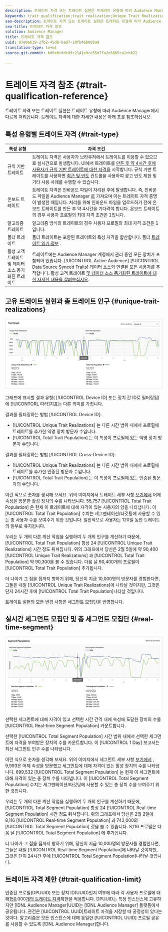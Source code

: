 ```yaml
---
description: 트레이트 자격 또는 트레이트 실현은 트레이트 유형에 따라 Audience Manager에서 다르게 처리됩니다. 트레이트 자격에 대한 자세한 내용은 아래 표를 참조하십시오.
keywords: trait qualification;trait realization;Unique Trait Realizations;UTR;Total Trait Population;TTP
seo-description: 트레이트 자격 또는 트레이트 실현은 트레이트 유형에 따라 Audience Manager에서 다르게 처리됩니다. 트레이트 자격에 대한 자세한 내용은 아래 표를 참조하십시오.
seo-title: 트레이트 자격 참조
solution: Audience Manager
title: 트레이트 자격 참조
uuid: 07e0a639-2fb2-45d8-bad7-10fb46b08ba9
translation-type: tm+mt
source-git-commit: bd0ebcddc89c2141e9ce55d7fa2e68b5ca1cbb22

---
```



# 트레이트 자격 참조 {#trait-qualification-reference}

트레이트 자격 또는 트레이트 실현은 트레이트 유형에 따라 Audience Manager에서 다르게 처리됩니다. 트레이트 자격에 대한 자세한 내용은 아래 표를 참조하십시오.

## 특성 유형별 트레이트 자격 {#trait-type}

| 특성 유형 | 자격 조건 |
|---|---|
| 규칙 기반 트레이트 | 트레이트 자격은 사용자가 브라우저에서 트레이트를 이용할 수 있으므로 실시간으로 발생합니다. UI에서 트레이트를 [만든 후 약 4시간 후에 사용자가 규칙 기반 트레이트에 대한 자격을](create-onboarded-rule-based-traits.md#create-rules-based-or-onboarded-traits) 시작합니다. 규칙 기반 트레이트를 사용하면 [최근 및 빈도](../segments/recency-and-frequency.md) 컨트롤을 사용하여 광고 빈도 제한 및 기타 사용 사례를 수행할 수 있습니다. |
| 온보드 트레이트 | 트레이트 자격은 인바운드 파일이 처리된 후에 발생합니다. 즉, 인바운드 파일을 Audience Manager [로](../../faq/faq-inbound-data-ingestion.md) 가져오며 이는 트레이트 자격 증명이 발생한 때입니다. 처리를 위해 인바운드 파일을 업로드하기 전에 온보드 트레이트를 만든 후 약 4시간을 기다려야 합니다. 온보드 트레이트의 경우 사용자 프로필의 최대 자격 조건은 1입니다. |
| 알고리즘 트레이트 | 알고리즘 방식의 트레이트의 경우 사용자 프로필의 최대 자격 조건은 1입니다. |
| 폴더 트레이트 | 폴더 트레이트는 포함된 트레이트의 특성 자격을 합산합니다. 폴더 [트레이트 읽기:정보](about-folder-traits.md) . |
| 활성 고객 트레이트 및 데이터 소스 동기화된 트레이트 | 트레이트에는 Audience Manager 계정에서 관리 중인 모든 장치가 포함되어 있습니다. [!UICONTROL Active Audience] [!UICONTROL Data Source Synced Traits] 데이터 소스와 연결된 모든 사용자를 추적합니다. 활성 고객 트레이트 [및 데이터 소스 동기화된 트레이트에 대한 자세한 내용을 살펴보십시오](client-activity-synced-audience-traits.md). |

## 고유 트레이트 실현과 총 트레이트 인구 {#unique-trait-realizations}

![고유한 특성 실현](assets/trait-graph.png)

그래프에 표시할 결과 유형( [!UICONTROL Device ID] 또는 장치 간 ID로 필터링됨)에 [!UICONTORL 따라]지표는 다른 의미를 가집니다.

결과를 필터링하는 방법 [!UICONTROL Device ID]:

* [!UICONTROL Unique Trait Realizations] 는 다른 시간 범위 내에서 프로필에 트레이트를 추가한 익명 장치 방문자 수입니다.
* [!UICONTROL Total Trait Population] 는 이 특성이 프로필에 있는 익명 장치 방문자 수입니다.

결과를 필터링하는 방법 [!UICONTROL Cross-Device ID]:

* [!UICONTROL Unique Trait Realizations] 는 다른 시간 범위 내에서 프로필에 트레이트를 추가한 인증된 방문자 수입니다.
* [!UICONTROL Total Trait Population] 는 이 특성이 프로필에 있는 인증된 방문자의 수입니다.

이런 식으로 숫자를 생각해 보세요. 위의 이미지에서 트레이트 세부 사항 [보기에서](../../features/traits/trait-details-page.md) 어제 속성을 방문한 활성 장치의 수를 나타냅니다. 55,757 [!UICONTROL Total Trait Population] 은 현재 이 트레이트에 대해 자격이 있는 사용자의 양을 나타냅니다. 이 [!UICONTROL Total Trait Population] 수치는 세그멘테이션/타깃팅에 사용할 수 있는 총 사용자 수를 보여주기 위한 것입니다. 일반적으로 사용자는 120일 동안 트레이트의 일부로 유지됩니다.

우리는 두 개의 다른 계산 작업을 실행하여 두 개의 인구를 계산하기 때문에, [!UICONTROL Total Trait Population] 항상 24 [!UICONTROL Unique Trait Realizations] 시간 정도 뒤쳐집니다. 위의 그래프에서 당신은 2월 5일에 약 90,400 [!UICONTROL Unique Trait Realizations] 과 [!UICONTROL Total Trait Population] 약 90,300을 볼 수 있습니다. 다음 날 90,400개의 프로필이 [!UICONTROL Total Trait Population] 추가됩니다.

더 나아가 그 점을 집까지 향하기 위해, 당신이 지금 10,000명의 방문자를 경험한다면, 그들은 내일 [!UICONTROL Unique Trait Realizations]에 나타날 것이지만, 그것은 단지 24시간 후에 [!UICONTROL Total Trait Population]나타날 것입니다.

트레이트 실현의 모든 변경 사항은 세그먼트 모집단을 반영합니다.

## 실시간 세그먼트 모집단 및 총 세그먼트 모집단 {#real-time-segment}

![고유한 특성 실현](assets/segment-graph.png)

선택한 세그먼트에 대해 자격이 있고 선택한 시간 간격 내에 속성에 도달한 장치의 수를 [!UICONTROL Real-time Segment Population] 카운트합니다.

선택한 [!UICONTROL Total Segment Population] 시간 범위 내에서 선택한 세그먼트에 자격을 부여받은 장치의 수를 카운트합니다. 이 [!UICONTROL 1 Day] 보고서는 최신 세그먼트 인구 수를 나타냅니다.

이런 식으로 숫자를 생각해 보세요. 위의 이미지에서 세그먼트 세부 사항 [보기에서](../../features/segments/segment-summary-view.md) , 9,993은 어제 속성을 방문했고 세그먼트에 대해 자격이 있는 활성 장치의 수를 나타냅니다. 699,532 [!UICONTROL Total Segment Population] 는 현재 이 세그먼트에 대해 자격이 있는 총 장치 수를 나타냅니다. 이 [!UICONTROL Total Segment Population] 수치는 세그멘테이션/타깃팅에 사용할 수 있는 총 장치 수를 보여주기 위한 것입니다.

우리는 두 개의 다른 계산 작업을 실행하여 두 개의 인구를 계산하기 때문에, [!UICONTROL Total Segment Population] 항상 24 [!UICONTROL Real-time Segment Population] 시간 정도 뒤쳐집니다. 위의 그래프에서 당신은 2월 2일에 8,116 [!UICONTROL Real-time Segment Population] 과 742,000의 [!UICONTROL Total Segment Population] 것을 볼 수 있습니다. 8,116 프로필은 다음 날 [!UICONTROL Total Segment Population] 에 추가됩니다.

더 나아가 그 점을 집까지 향하기 위해, 당신이 지금 10,000명의 방문자를 경험한다면, 그들은 내일 [!UICONTROL Real-time Segment Population]에 나타날 것이지만, 그것은 단지 24시간 후에 [!UICONTROL Total Segment Population]나타날 것입니다.

## 트레이트 자격 제한 {#trait-qualification-limit}

인증된 프로필(DPUUID) 또는 장치 ID(UUID)인지 여부에 따라 각 사용자 프로필에 대해[150,](../../reference/ids-in-aam.md)000[개의 트레이트 자격](../../reference/ids-in-aam.md)제한을 적용합니다. DPUUID는 특정 인스턴스에 고유하지만 [!DNL Audience Manager]UUID는 [!DNL Audience Manager] 플랫폼에서 공유됩니다. 관건은 [!UICONTROL UUID]트레이트 자격을 저장할 때 공정성이 있다는 것이다. 알고리즘은 모든 인스턴스에 대해 동일한 [!UICONTROL UUID] 프로필 공유를 사용할 수 있도록 [!DNL Audience Manager]합니다.
